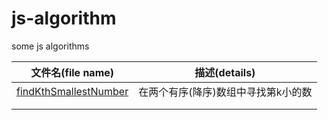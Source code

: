 # js-algorithm
some js algorithms



| 文件名(file name)                                            | 描述(details)                       |
| ------------------------------------------------------------ | ----------------------------------- |
| [findKthSmallestNumber](https://github.com/JunLiangWangX/js-algorithm/blob/main/findKthSmallestNumber.js) | 在两个有序(降序)数组中寻找第k小的数 |
|                                                              |                                     |
|                                                              |                                     |

